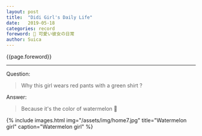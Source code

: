 ```yaml
---
layout: post
title:  "Didi Girl's Daily Life"
date:   2019-05-18
categories: record
foreword: 🍉 可愛い彼女の日常
author: Suica
---
```


{{page.foreword}}

---
Question:
> Why this girl wears red pants with a green shirt ?

Answer:
> Because it's the color of watermelon 🍉

{% include images.html img="/assets/img/home7.jpg" title="Watermelon girl" caption="Watermelon girl" %}
